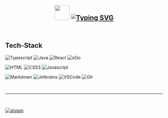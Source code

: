### 


<h2 align="center">
  <img src="https://media.giphy.com/media/hvRJCLFzcasrR4ia7z/giphy.gif" width="48" >
    <a href="https://git.io/typing-svg"><img src="https://readme-typing-svg.herokuapp.com?font=Kanit&weight=600&size=35&pause=1000&color=000000&random=false&width=435&lines=Hey+there;My+name+is+Matteo+Kosina" alt="Typing SVG" /></a>
</h2>







<br />




## Tech-Stack

![Typescript](https://img.shields.io/badge/Typescript-007acc?style=for-the-badge&labelColor=black&logo=typescript&logoColor=007acc)
![Java](https://img.shields.io/badge/Java-red?style=for-the-badge&labelColor=red&logo=coffeescript&logoColor=white)
![React](https://img.shields.io/badge/-React-61DBFB?style=for-the-badge&labelColor=black&logo=react&logoColor=61DBFB)
![sGo](https://img.shields.io/badge/Go-007acc?style=for-the-badge&logo=go&logoColor=white)

![HTML](https://img.shields.io/badge/HTML5-E34F26?style=for-the-badge&logo=html5&logoColor=white)
![CSS3](https://img.shields.io/badge/CSS-1572B6?style=for-the-badge&logo=css3&logoColor=white)
![Javascript](https://img.shields.io/badge/Javascript-F0DB4F?style=for-the-badge&labelColor=black&logo=javascript&logoColor=F0DB4F)


![Markdown](https://img.shields.io/badge/Markdown-000000?style=for-the-badge&logo=markdown&logoColor=white)
![Jetbrains](https://img.shields.io/badge/Jetbrains-0078d7?style=for-the-badge&logo=jetbrains&logoColor=white)
![VSCode](https://img.shields.io/badge/Visual_Studio-0078d7?style=for-the-badge&logo=visual%20studio&logoColor=white)
![Git](https://img.shields.io/badge/Git-F05032?style=for-the-badge&logo=git&logoColor=white)


<br/>
<hr/>
<br/>

<p align="left">

 <a href="https://de.linkedin.com/in/matteokosina" target="_blank">
  <img src="https://img.shields.io/badge/LinkedIn-0077B5?style=for-the-badge&logo=linkedin&logoColor=white" alt="alsiam"/>
 </a>
 
</p>

